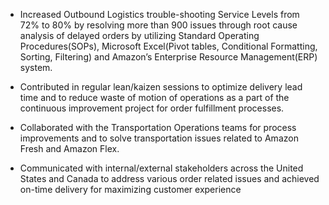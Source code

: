  * Increased Outbound Logistics trouble-shooting Service Levels from 72% to 80% by resolving more than 900 issues through root cause analysis of delayed orders by utilizing Standard Operating Procedures(SOPs), Microsoft Excel(Pivot tables, Conditional Formatting, Sorting, Filtering) and Amazon’s Enterprise Resource Management(ERP) system.
 
* Contributed in regular lean/kaizen sessions to optimize delivery lead time and to reduce waste of motion of operations as a part of the continuous improvement project for order fulfillment processes.

* Collaborated with the Transportation Operations teams for process improvements and to solve transportation issues related to Amazon Fresh and Amazon Flex.

* Communicated with internal/external stakeholders across the United States and Canada to address various order related issues and achieved on-time delivery for maximizing customer experience
